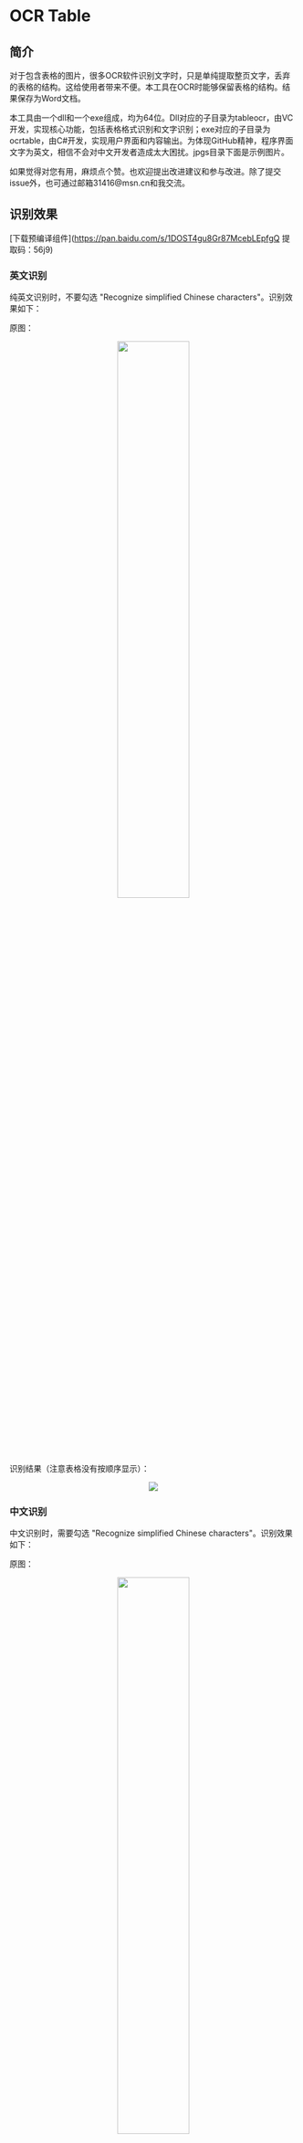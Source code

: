 # OCR Table

## 简介

对于包含表格的图片，很多OCR软件识别文字时，只是单纯提取整页文字，丢弃的表格的结构。这给使用者带来不便。本工具在OCR时能够保留表格的结构。结果保存为Word文档。

本工具由一个dll和一个exe组成，均为64位。Dll对应的子目录为tableocr，由VC开发，实现核心功能，包括表格格式识别和文字识别；exe对应的子目录为ocrtable，由C\#开发，实现用户界面和内容输出。为体现GitHub精神，程序界面文字为英文，相信不会对中文开发者造成太大困扰。jpgs目录下面是示例图片。

如果觉得对您有用，麻烦点个赞。也欢迎提出改进建议和参与改进。除了提交issue外，也可通过邮箱31416\@msn.cn和我交流。

## 识别效果

[下载预编译组件](https://pan.baidu.com/s/1DOST4gu8Gr87McebLEpfgQ 提取码：56j9)

### 英文识别

纯英文识别时，不要勾选 "Recognize simplified Chinese characters"。识别效果如下：

原图：
<div align=center><img width="50%" src="pictures/1.png"/></div>

识别结果（注意表格没有按顺序显示）：
<div align=center><img src="results/1.png"/></div>

### 中文识别

中文识别时，需要勾选 "Recognize simplified Chinese characters"。识别效果如下：

原图：
<div align=center><img width="50%" src="pictures/3.jpeg"/></div>

识别结果：
<div align=center><img src="results/3.png"/></div>

中文识别依赖于Tesseract中文预训练包chi_sim.traineddata。预编译组件中提供的是官方的预训练包，仅支持宋体等少数字体。对不支持的字体，几乎都会识别为乱码。使用者可考虑自己训练Tesseract或改用其他的OCR技术。

## 开发环境

### dll开发环境

Windows 7 SP1 x64

Visual Studio Community 2017

OpenCV 3.4.3

Tesseract 4.0.0-beta.4
（git源代码编译，如何编译以及如何设置中文识别请搜索网上帖子）

为方便试用，该dll除了Debug和Release，还包含Debug EXE配置，编译结果为exe。该程序在图片中显示识别的表格结构，并通过OutputDebugString输出识别的文字。注意Tesseract识别时间较长，另外需通过键盘按键而不是鼠标关闭显示图片的窗口。

### exe开发环境

Windows 7 SP1 x64

Visual Studio Community 2017

DocX（Xceed.Words.NET.dll）（nuget下载）

### 后记

这个项目是我5年前在更换工作的空窗期间做的。当时时间比较充裕，学习了一些机器学习和深度学习方面的知识，受到苏剑林博客(http://spaces.ac.cn/archives/3856/) 的启发，基于OpenCV开发了这个小工具。作为一名超大龄程序员的个人项目，很欣慰它还能得到不少人的认可，虽然我不知道他们是如何应用这个工具的。

最初考虑过对工具进行改进，包括从褶皱的纸上识别不连续或者倾斜的线，以及文字识别效率的提升。但这些问题对自己难度都不小。我后来先后从事的几份工作都跟AI没有关系，996之余很难有足够精力进行相关研究，于是便荒废了，估计今后已不会再更新代码。在此说一声抱歉。还在孜孜不倦探索这类问题的伙伴们可以搜“知乎 表格识别综述”，或者参考微信、好大夫等的解决方案。

## 修改历史

### 2018-09-30

1. 完成初版

### 2019-09-14

1. 修正dll中的BUG

2. exe增加国际化支持

3. 完善Readme

### 2023-06-04

1. 添加了后记
